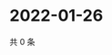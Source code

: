 # 2022-01-26

共 0 条

<!-- BEGIN WEIBO -->
<!-- 最后更新时间 Wed Jan 26 2022 10:34:03 GMT+0800 (China Standard Time) -->

<!-- END WEIBO -->
